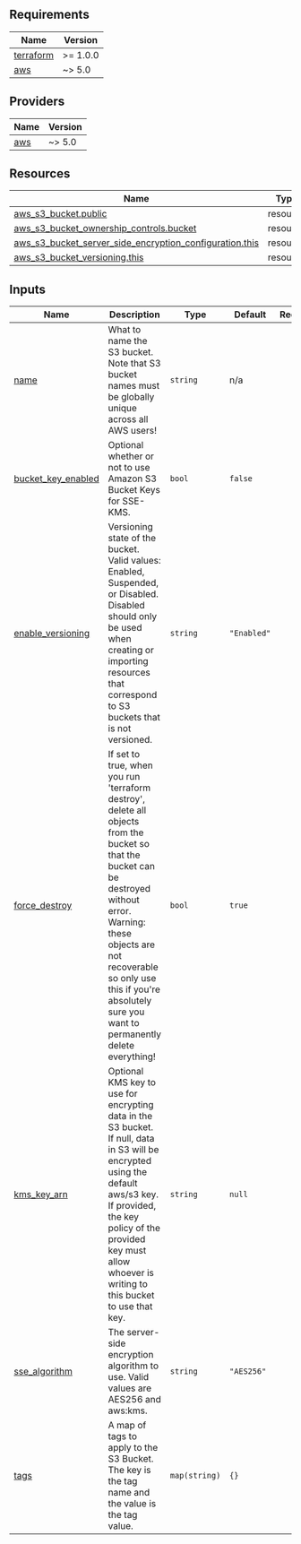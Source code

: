 <!-- BEGIN_TF_DOCS -->
## Requirements

| Name | Version |
|------|---------|
| <a name="requirement_terraform"></a> [terraform](#requirement\_terraform) | >= 1.0.0 |
| <a name="requirement_aws"></a> [aws](#requirement\_aws) | ~> 5.0 |

## Providers

| Name | Version |
|------|---------|
| <a name="provider_aws"></a> [aws](#provider\_aws) | ~> 5.0 |

## Resources

| Name | Type |
|------|------|
| [aws_s3_bucket.public](https://registry.terraform.io/providers/hashicorp/aws/latest/docs/resources/s3_bucket) | resource |
| [aws_s3_bucket_ownership_controls.bucket](https://registry.terraform.io/providers/hashicorp/aws/latest/docs/resources/s3_bucket_ownership_controls) | resource |
| [aws_s3_bucket_server_side_encryption_configuration.this](https://registry.terraform.io/providers/hashicorp/aws/latest/docs/resources/s3_bucket_server_side_encryption_configuration) | resource |
| [aws_s3_bucket_versioning.this](https://registry.terraform.io/providers/hashicorp/aws/latest/docs/resources/s3_bucket_versioning) | resource |

## Inputs

| Name | Description | Type | Default | Required |
|------|-------------|------|---------|:--------:|
| <a name="input_name"></a> [name](#input\_name) | What to name the S3 bucket. Note that S3 bucket names must be globally unique across all AWS users! | `string` | n/a | yes |
| <a name="input_bucket_key_enabled"></a> [bucket\_key\_enabled](#input\_bucket\_key\_enabled) | Optional whether or not to use Amazon S3 Bucket Keys for SSE-KMS. | `bool` | `false` | no |
| <a name="input_enable_versioning"></a> [enable\_versioning](#input\_enable\_versioning) | Versioning state of the bucket. Valid values: Enabled, Suspended, or Disabled. Disabled should only be used when creating or importing resources that correspond to S3 buckets that is not versioned. | `string` | `"Enabled"` | no |
| <a name="input_force_destroy"></a> [force\_destroy](#input\_force\_destroy) | If set to true, when you run 'terraform destroy', delete all objects from the bucket so that the bucket can be destroyed without error. Warning: these objects are not recoverable so only use this if you're absolutely sure you want to permanently delete everything! | `bool` | `true` | no |
| <a name="input_kms_key_arn"></a> [kms\_key\_arn](#input\_kms\_key\_arn) | Optional KMS key to use for encrypting data in the S3 bucket. If null, data in S3 will be encrypted using the default aws/s3 key. If provided, the key policy of the provided key must allow whoever is writing to this bucket to use that key. | `string` | `null` | no |
| <a name="input_sse_algorithm"></a> [sse\_algorithm](#input\_sse\_algorithm) | The server-side encryption algorithm to use. Valid values are AES256 and aws:kms. | `string` | `"AES256"` | no |
| <a name="input_tags"></a> [tags](#input\_tags) | A map of tags to apply to the S3 Bucket. The key is the tag name and the value is the tag value. | `map(string)` | `{}` | no |
<!-- END_TF_DOCS -->